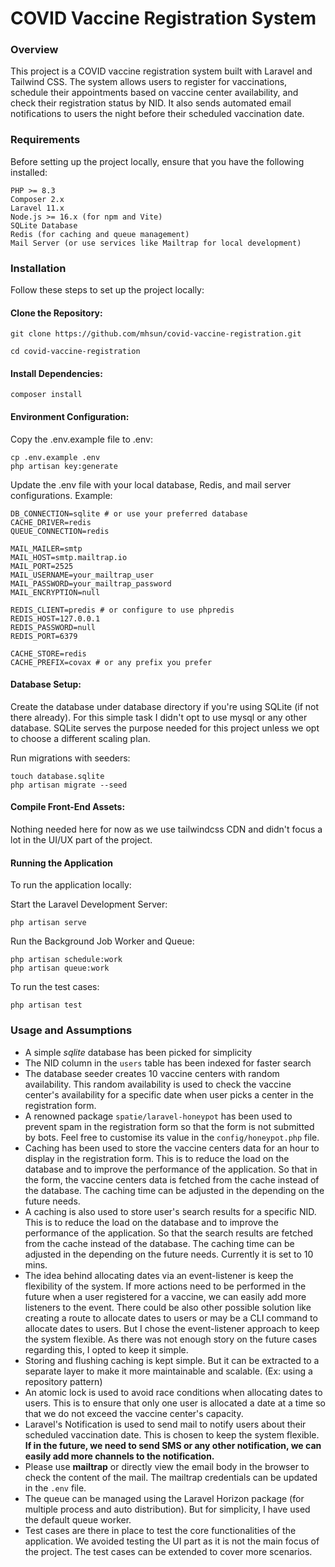 # COVID Vaccine Registration System

### Overview
This project is a COVID vaccine registration system built with Laravel and Tailwind CSS. The system allows users to register for vaccinations, schedule their appointments based on vaccine center availability, and check their registration status by NID. It also sends automated email notifications to users the night before their scheduled vaccination date.

### Requirements
Before setting up the project locally, ensure that you have the following installed:
````
PHP >= 8.3
Composer 2.x
Laravel 11.x
Node.js >= 16.x (for npm and Vite)
SQLite Database
Redis (for caching and queue management)
Mail Server (or use services like Mailtrap for local development)
````

### Installation
Follow these steps to set up the project locally:

#### Clone the Repository:

````
git clone https://github.com/mhsun/covid-vaccine-registration.git

cd covid-vaccine-registration
````

#### Install Dependencies:
````
composer install
````
#### Environment Configuration:

Copy the .env.example file to .env:

````
cp .env.example .env
php artisan key:generate
````

Update the .env file with your local database, Redis, and mail server configurations.
Example:

````
DB_CONNECTION=sqlite # or use your preferred database
CACHE_DRIVER=redis
QUEUE_CONNECTION=redis

MAIL_MAILER=smtp
MAIL_HOST=smtp.mailtrap.io
MAIL_PORT=2525
MAIL_USERNAME=your_mailtrap_user
MAIL_PASSWORD=your_mailtrap_password
MAIL_ENCRYPTION=null

REDIS_CLIENT=predis # or configure to use phpredis
REDIS_HOST=127.0.0.1
REDIS_PASSWORD=null
REDIS_PORT=6379

CACHE_STORE=redis
CACHE_PREFIX=covax # or any prefix you prefer
````

#### Database Setup:

Create the database under database directory if you're using SQLite (if not there already).
For this simple task I didn't opt to use mysql or any other database. 
SQLite serves the purpose needed for this project unless we opt to choose a 
different scaling plan.

Run migrations with seeders:

````
touch database.sqlite
php artisan migrate --seed
````
#### Compile Front-End Assets:

Nothing needed here for now as we use tailwindcss CDN and didn't focus a lot
in the UI/UX part of the project.

#### Running the Application
To run the application locally:

Start the Laravel Development Server:

````
php artisan serve
````
Run the Background Job Worker and Queue:
````
php artisan schedule:work
php artisan queue:work
````

To run the test cases:
````
php artisan test
````

### Usage and Assumptions

- A simple _sqlite_ database has been picked for simplicity
- The NID column in the ``users`` table has been indexed for faster search
- The database seeder creates 10 vaccine centers with random availability. This random availability is used to check the vaccine center's availability for a specific date when user picks a center in the registration form.
- A renowned package `spatie/laravel-honeypot` has been used to prevent spam in the registration form so that the form is not submitted by bots. Feel free to customise its value in the `config/honeypot.php` file.
- Caching has been used to store the vaccine centers data for an hour to display in the registration form. This is to reduce the load on the database and to improve the performance of the application. So that in the form, the vaccine centers data is fetched from the cache instead of the database. The caching time can be adjusted in the depending on the future needs.
- A caching is also used to store user's search results for a specific NID. This is to reduce the load on the database and to improve the performance of the application. So that the search results are fetched from the cache instead of the database. The caching time can be adjusted in the depending on the future needs. Currently it is set to 10 mins.
- The idea behind allocating dates via an event-listener is keep the flexibility of the system. If more actions need to be performed in the future when a user registered for a vaccine, we can easily add more listeners to the event. There could be also other possible solution like creating a route to allocate dates to users or may be a CLI command to allocate dates to users. But I chose the event-listener approach to keep the system flexible. As there was not enough story on the future cases regarding this, I opted to keep it simple.
- Storing and flushing caching is kept simple. But it can be extracted to a separate layer to make it more maintainable and scalable. (Ex: using a repository pattern)
- An atomic lock is used to avoid race conditions when allocating dates to users. This is to ensure that only one user is allocated a date at a time so that we do not exceed the vaccine center's capacity.
- Laravel's Notification is used to send mail to notify users about their scheduled vaccination date. This is chosen to keep the system flexible. **If in the future, we need to send SMS or any other notification, we can easily add more channels to the notification.**
- Please use **mailtrap** or directly view the email body in the browser to check the content of the mail. The mailtrap credentials can be updated in the `.env` file.
- The queue can be managed using the Laravel Horizon package (for multiple process and auto distribution). But for simplicity, I have used the default queue worker.
- Test cases are there in place to test the core functionalities of the application. We avoided testing the UI part as it is not the main focus of the project. The test cases can be extended to cover more scenarios.
